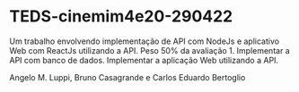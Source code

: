 # TEDS-cinemim4e20-290422
Um trabalho  envolvendo implementação de API com NodeJs e aplicativo Web com ReactJs utilizando a API.  Peso 50% da avaliação 1. Implementar a API com banco de dados. Implementar a aplicação Web utilizando a API.

Angelo M. Luppi,
Bruno Casagrande e 
Carlos Eduardo Bertoglio

